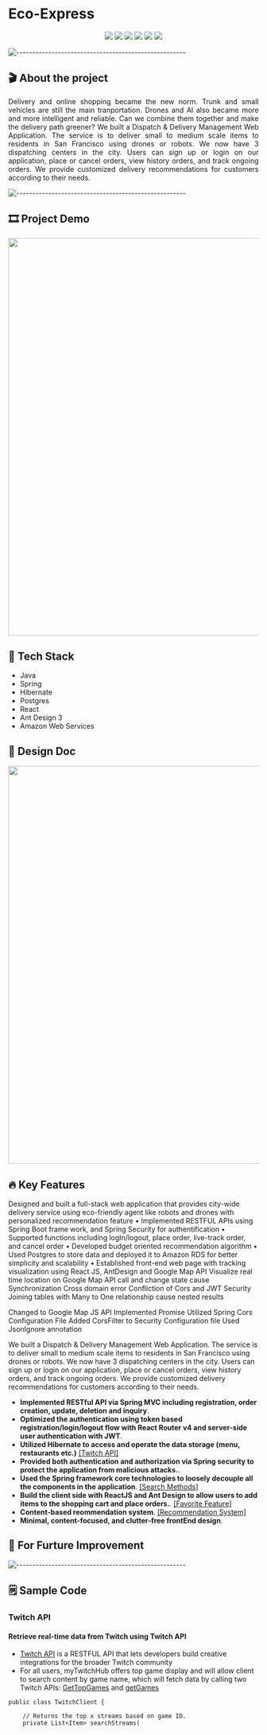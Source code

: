 # Eco-Express

<p align="center">
<img src="https://img.shields.io/badge/Backend-%20Java | Spring %20-F6922B.svg">
<img src="https://img.shields.io/badge/Frontend-%20 React | AntDesign%20-43dcf2.svg">
<img src="https://img.shields.io/badge/Framework-Spring | Hibernate %20-ec63a8.svg">
<img src="https://img.shields.io/badge/Database-%20 Postgres %20-3de540.svg">
<img src="https://img.shields.io/badge/Deployment-%20AWS EC2%20-DDC7FC.svg">
<img src="https://img.shields.io/badge/Platform-%20Fullstack Web%20-F6F063.svg">
</p>

![-----------------------------------------------------](https://raw.githubusercontent.com/andreasbm/readme/master/assets/lines/rainbow.png)

## 🎬 About the project
<p align="justify"> 
  Delivery and online shopping became the new norm. Trunk and small vehicles are still the main tranportation. Drones and AI also became more and more intelligent and reliable. Can we combine them together and make the delivery path greener?
  We built  a Dispatch & Delivery Management Web Application. The service is to deliver small to medium scale items to residents in San Francisco using drones or robots.
We now have 3 dispatching centers in the city.
Users can sign up or login on our application, place or cancel orders, view history orders, and track ongoing orders.
We provide customized  delivery recommendations for customers according to their needs.
</p>

![-----------------------------------------------------](https://raw.githubusercontent.com/andreasbm/readme/master/assets/lines/rainbow.png)

## :film_strip: Project Demo
<p align="center">
<img src="https://user-images.githubusercontent.com/78308927/132066901-2767be0a-0aa8-4828-b77e-bcc45bc8348e.gif" width="800">
</p>

## 🤖 Tech Stack

* Java
* Spring
* Hibernate
* Postgres
* React
* Ant Design 3
* Amazon Web Services

## 📐 Design Doc

<p align="center">
<img src="https://user-images.githubusercontent.com/78308927/146706910-7440cd65-23e6-4eb4-9842-adef4f1675fe.jpg" width=800>
</p>

## :fire: Key Features

Designed and built a full-stack web application that provides city-wide delivery service using eco-friendly agent like robots and drones with personalized recommendation feature
• Implemented RESTFUL APIs using Spring Boot frame work, and Spring Security for authentification
• Supported functions including logIn/logout, place order, live-track order, and cancel order
• Developed budget oriented recommendation algorithm
• Used Postgres to store data and deployed it to Amazon RDS for better simplicity and scalability
• Established front-end web page with tracking visualization using React JS, AntDesign and Google Map API
Visualize real time location on Google Map
API call and change state cause Synchronization
Cross domain error
Confliction of Cors  and JWT Security
Joining tables with Many to One relationship cause nested results

Changed to Google Map JS API
Implemented Promise
Utilized Spring Cors Configuration File
Added CorsFilter to Security Configuration file
Used JsonIgnore annotation

We built  a Dispatch & Delivery Management Web Application. The service is to deliver small to medium scale items to residents in San Francisco using drones or robots.
We now have 3 dispatching centers in the city.
Users can sign up or login on our application, place or cancel orders, view history orders, and track ongoing orders.
We provide customized  delivery recommendations for customers according to their needs.

- **Implemented RESTful API via Spring MVC including registration, order creation, update, deletion and inquiry**.
- **Optimized the authentication using token based registration/login/logout flow with React Router v4 and
server-side user authentication with JWT**.
- **Utilized Hibernate to access and operate the data storage (menu, restaurants etc.)** [[Twitch API]](#twitch-api)
- **Provided both authentication and authorization via Spring security to protect the application from malicious attacks.**.
- **Used the Spring framework core technologies to loosely decouple all the components in the application**. [[Search Methods]](#search-methods)
- **Build the client side with ReactJS and Ant Design to allow users to add items to the shopping cart and place orders.**. [[Favorite Feature]](#set-and-unset-favorite-items)
- **Content-based reommendation system**. [[Recommendation System]](#content-based-recommendation)
- **Minimal, content-focused, and clutter-free frontEnd design**.

## :seedling: For Furture Improvement

![-----------------------------------------------------](https://raw.githubusercontent.com/andreasbm/readme/master/assets/lines/rainbow.png)
## :spiral_notepad: Sample Code
### Twitch API
#### Retrieve real-time data from Twitch using Twitch API

 -  [Twitch API](https://dev.twitch.tv/docs/api/) is a RESTFUL API that lets developers build creative integrations for the broader Twitch community 
 -  For all users, myTwitchHub offers top game display and will allow client to search content by game name, which will fetch data by calling two Twitch APIs: [GetTopGames](https://dev.twitch.tv/docs/api/) and [getGames](https://dev.twitch.tv/docs/api/reference#get-games)
 
```
public class TwitchClient {
   
    // Returns the top x streams based on game ID.
    private List<Item> searchStreams(

